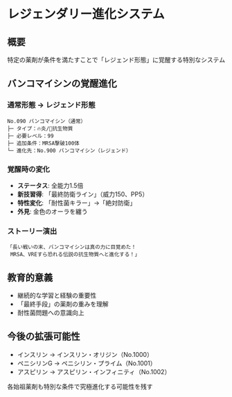 # レジェンダリー進化システム

## 概要
特定の薬剤が条件を満たすことで「レジェンド形態」に覚醒する特別なシステム

## バンコマイシンの覚醒進化

### 通常形態 → レジェンド形態
```
No.090 バンコマイシン（通常）
├─ タイプ：🔥炎/💊抗生物質
├─ 必要レベル：99
├─ 追加条件：MRSA撃破100体
└─ 進化先：No.900 バンコマイシン（レジェンド）
```

### 覚醒時の変化
- **ステータス**: 全能力1.5倍
- **新技習得**: 「最終防衛ライン」（威力150、PP5）
- **特性変化**: 「耐性菌キラー」→「絶対防衛」
- **外見**: 金色のオーラを纏う

### ストーリー演出
```
「長い戦いの末、バンコマイシンは真の力に目覚めた！
 MRSA、VREすら恐れる伝説の抗生物質へと進化する！」
```

## 教育的意義
- 継続的な学習と経験の重要性
- 「最終手段」の薬剤の重みを理解
- 耐性菌問題への意識向上

## 今後の拡張可能性
- インスリン → インスリン・オリジン（No.1000）
- ペニシリンG → ペニシリン・プライム（No.1001）
- アスピリン → アスピリン・インフィニティ（No.1002）

各始祖薬剤も特別な条件で究極進化する可能性を残す